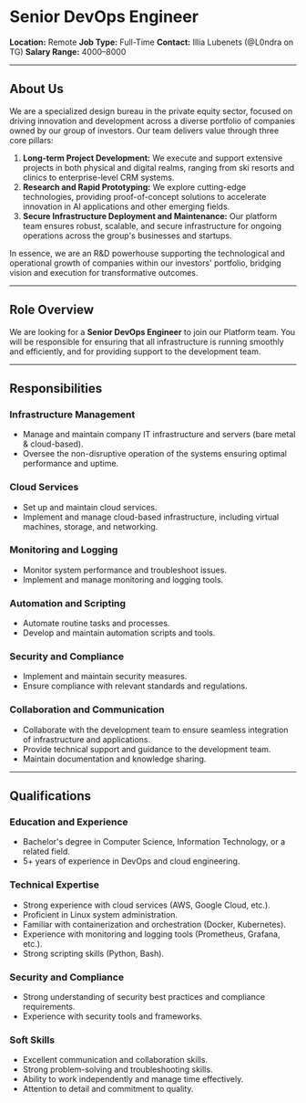 # Senior DevOps Engineer

**Location:** Remote
**Job Type:** Full-Time
**Contact:** Illia Lubenets (@L0ndra on TG)
**Salary Range:** $4000–$8000

---

## About Us  

We are a specialized design bureau in the private equity sector, focused on driving innovation and development across a diverse portfolio of companies owned by our group of investors. Our team delivers value through three core pillars:  

1. **Long-term Project Development:** We execute and support extensive projects in both physical and digital realms, ranging from ski resorts and clinics to enterprise-level CRM systems.  
2. **Research and Rapid Prototyping:** We explore cutting-edge technologies, providing proof-of-concept solutions to accelerate innovation in AI applications and other emerging fields.  
3. **Secure Infrastructure Deployment and Maintenance:** Our platform team ensures robust, scalable, and secure infrastructure for ongoing operations across the group's businesses and startups.  

In essence, we are an R&D powerhouse supporting the technological and operational growth of companies within our investors' portfolio, bridging vision and execution for transformative outcomes.  

---

## Role Overview  

We are looking for a **Senior DevOps Engineer** to join our Platform team. You will be responsible for ensuring that all infrastructure is running smoothly and efficiently, and for providing support to the development team.

---

## Responsibilities  

### Infrastructure Management  

- Manage and maintain company IT infrastructure and servers (bare metal & cloud-based).  
- Oversee the non-disruptive operation of the systems ensuring optimal performance and uptime.  

### Cloud Services  

- Set up and maintain cloud services.  
- Implement and manage cloud-based infrastructure, including virtual machines, storage, and networking.  

### Monitoring and Logging  

- Monitor system performance and troubleshoot issues.  
- Implement and manage monitoring and logging tools.  

### Automation and Scripting  

- Automate routine tasks and processes.  
- Develop and maintain automation scripts and tools.  

### Security and Compliance  

- Implement and maintain security measures.  
- Ensure compliance with relevant standards and regulations.  

### Collaboration and Communication  

- Collaborate with the development team to ensure seamless integration of infrastructure and applications.  
- Provide technical support and guidance to the development team.  
- Maintain documentation and knowledge sharing.  

---

## Qualifications  

### Education and Experience  

- Bachelor's degree in Computer Science, Information Technology, or a related field.  
- 5+ years of experience in DevOps and cloud engineering.  

### Technical Expertise  

- Strong experience with cloud services (AWS, Google Cloud, etc.).  
- Proficient in Linux system administration.  
- Familiar with containerization and orchestration (Docker, Kubernetes).  
- Experience with monitoring and logging tools (Prometheus, Grafana, etc.).  
- Strong scripting skills (Python, Bash).  

### Security and Compliance

- Strong understanding of security best practices and compliance requirements.  
- Experience with security tools and frameworks.  

### Soft Skills  

- Excellent communication and collaboration skills.  
- Strong problem-solving and troubleshooting skills.  
- Ability to work independently and manage time effectively.  
- Attention to detail and commitment to quality.  
